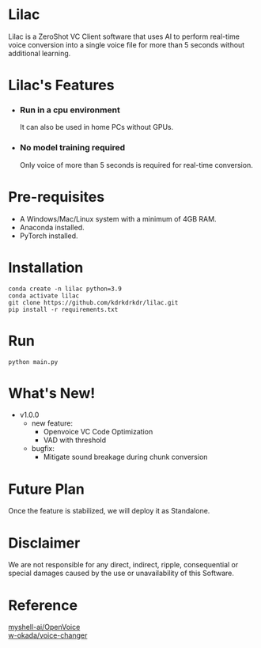 # Lilac
Lilac is a ZeroShot VC Client software that uses AI to perform real-time voice conversion into a single voice file for more than 5 seconds without additional learning.


# Lilac's Features
- ### Run in a cpu environment
    It can also be used in home PCs without GPUs.

- ### No model training required
    Only voice of more than 5 seconds is required for real-time conversion.


# Pre-requisites
- A Windows/Mac/Linux system with a minimum of 4GB RAM.
- Anaconda installed.
- PyTorch installed.


# Installation
```
conda create -n lilac python=3.9
conda activate lilac
git clone https://github.com/kdrkdrkdr/lilac.git
pip install -r requirements.txt
```

# Run
```
python main.py
```


# What's New!
- v1.0.0
    - new feature:
        - Openvoice VC Code Optimization
        - VAD with threshold
    - bugfix:
        - Mitigate sound breakage during chunk conversion


# Future Plan
Once the feature is stabilized, we will deploy it as Standalone.


# Disclaimer 
We are not responsible for any direct, indirect, ripple, consequential or special damages caused by the use or unavailability of this Software.


# Reference
[myshell-ai/OpenVoice](https://github.com/myshell-ai/OpenVoice)  
[w-okada/voice-changer](https://github.com/w-okada/voice-changer)
